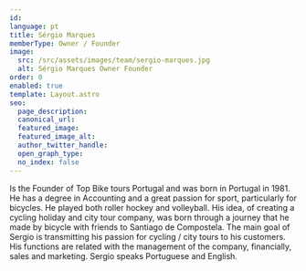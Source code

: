 ```yaml
---
id:
language: pt
title: Sérgio Marques
memberType: Owner / Founder
image:
  src: /src/assets/images/team/sergio-marques.jpg
  alt: Sérgio Marques Owner Founder
order: 0
enabled: true
template: Layout.astro
seo:
  page_description:
  canonical_url:
  featured_image:
  featured_image_alt:
  author_twitter_handle:
  open_graph_type:
  no_index: false
---
```


Is the Founder of Top Bike tours Portugal and was born in Portugal in 1981. He
has a degree in Accounting and a great passion for sport, particularly for
bicycles. He played both roller hockey and volleyball. His idea, of creating a
cycling holiday and city tour company, was born through a journey that he made
by bicycle with friends to Santiago de Compostela. The main goal of Sergio is
transmitting his passion for cycling / city tours to his customers. His
functions are related with the management of the company, financially, sales and
marketing. Sergio speaks Portuguese and English.
